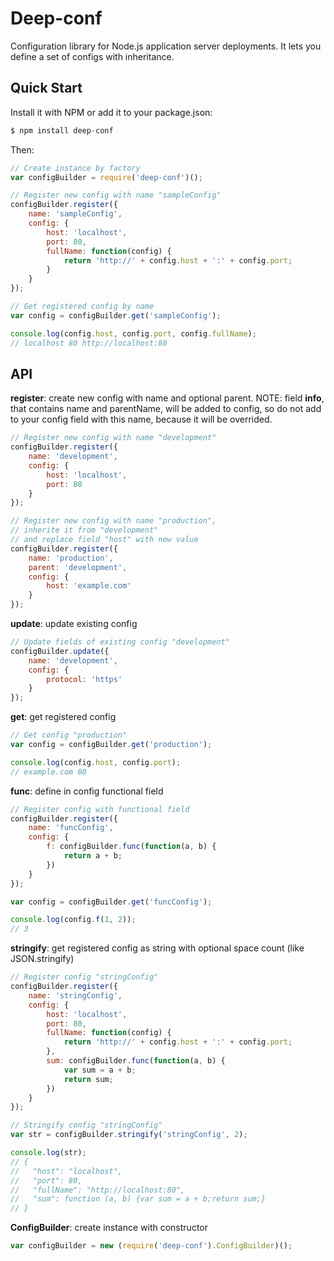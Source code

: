 # Deep-conf

Configuration library for Node.js application server deployments.
It lets you define a set of configs with inheritance.

## Quick Start

Install it with NPM or add it to your package.json:

```js
$ npm install deep-conf
```

Then:

```js
// Create instance by factory
var configBuilder = require('deep-conf')();

// Register new config with name "sampleConfig"
configBuilder.register({
	name: 'sampleConfig',
	config: {
		host: 'localhost',
		port: 80,
		fullName: function(config) {
			return 'http://' + config.host + ':' + config.port;
		}
	}
});

// Get registered config by name
var config = configBuilder.get('sampleConfig');

console.log(config.host, config.port, config.fullName);
// localhost 80 http://localhost:80
```

## API

**register**: create new config with name and optional parent. NOTE: field __info__, 
that contains name and parentName, will be added to config, so do not add to your
config field with this name, because it will be overrided.

```js
// Register new config with name "development"
configBuilder.register({
	name: 'development',
	config: {
		host: 'localhost',
		port: 80
	}
});

// Register new config with name "production",
// inherite it from "development"
// and replace field "host" with new value
configBuilder.register({
	name: 'production',
	parent: 'development',
	config: {
		host: 'example.com'
	}
});
```

**update**: update existing config

```js
// Update fields of existing config "development"
configBuilder.update({
	name: 'development',
	config: {
		protocol: 'https'
	}
});
```

**get**: get registered config

```js
// Get config "production"
var config = configBuilder.get('production');

console.log(config.host, config.port);
// example.com 80
```

**func**: define in config functional field

```js
// Register config with functional field
configBuilder.register({
	name: 'funcConfig',
	config: {
		f: configBuilder.func(function(a, b) {
			return a + b;
		})
	}
});

var config = configBuilder.get('funcConfig');

console.log(config.f(1, 2));
// 3
```

**stringify**: get registered config as string with optional space count (like JSON.stringify)

```js
// Register config "stringConfig"
configBuilder.register({
	name: 'stringConfig',
	config: {
		host: 'localhost',
		port: 80,
		fullName: function(config) {
			return 'http://' + config.host + ':' + config.port;
		},
		sum: configBuilder.func(function(a, b) {
			var sum = a + b;
			return sum;
		})
	}
});

// Stringify config "stringConfig"
var str = configBuilder.stringify('stringConfig', 2);

console.log(str);
// {
//   "host": "localhost",
//   "port": 80,
//   "fullName": "http://localhost:80",
//   "sum": function (a, b) {var sum = a + b;return sum;}
// }
```

**ConfigBuilder**: create instance with constructor

```js
var configBuilder = new (require('deep-conf').ConfigBuilder)();
```
